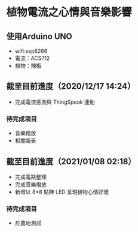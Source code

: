 # 植物電流之心情與音樂影響
## 使用Arduino UNO
- wifi:esp8266
- 電流：ACS712
- 植物：辣椒

## 截至目前進度（2020/12/17 14:24）
* 完成電流感測與 ThingSpeak 連動

### 待完成項目
- 音樂撥放
- 相關報表

## 截至目前進度（2021/01/08 02:18）
- 完成電路整理
- 完成音樂撥放
- 新增以 8*8 點陣 LED 呈現植物心情好壞

### 待完成項目
- 於農地測試
